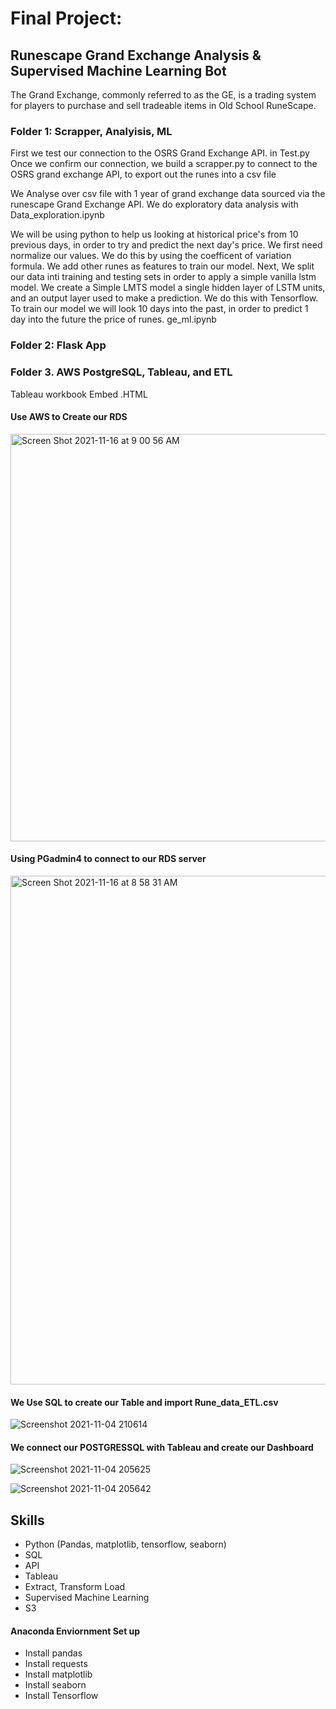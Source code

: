 # Final Project:

## Runescape Grand Exchange Analysis & Supervised Machine Learning Bot
The Grand Exchange, commonly referred to as the GE, is a trading system for players to purchase and sell tradeable items in Old School RuneScape.

### Folder 1: Scrapper, Analyisis, ML
First we test our connection to the OSRS Grand Exchange API. in Test.py
Once we confirm our connection, we build a scrapper.py to connect to the OSRS grand exchange API, to export out the runes into a csv file


We Analyse over csv file with 1 year of grand exchange data sourced via the runescape Grand Exchange API. We do exploratory data analysis with Data_exploration.ipynb

We will be using python to help us looking at historical price's from 10 previous days, in order to try and predict the next day's price. We first need normalize our values. We do this by using the coefficent of variation formula. We add other runes as features to train our model. Next, We split our data inti training and testing sets in order to apply a simple vanilla lstm model. We create a Simple LMTS model a single hidden layer of LSTM units, and an output layer used to make a prediction. We do this with Tensorflow. To train our model we will look 10 days into the past, in order to predict 1 day into the future the price of runes. ge_ml.ipynb

### Folder 2: Flask App





### Folder 3. AWS PostgreSQL, Tableau, and ETL


Tableau workbook
Embed .HTML 

#### Use AWS to Create our RDS
<img width="652" alt="Screen Shot 2021-11-16 at 9 00 56 AM" src="https://user-images.githubusercontent.com/83923903/142031152-03d5042a-8e30-4a68-8ecd-51ed0c8a0c23.png">

#### Using PGadmin4 to connect to our RDS server
<img width="814" alt="Screen Shot 2021-11-16 at 8 58 31 AM" src="https://user-images.githubusercontent.com/83923903/142030478-861eeb2d-4884-45a6-8497-25e879faee00.png">


#### We Use SQL to create our Table and import Rune_data_ETL.csv 
![Screenshot 2021-11-04 210614](https://user-images.githubusercontent.com/83923903/140456662-a3ab6c3d-43bc-4c4d-ad65-ebdfd8137176.png)

#### We connect our POSTGRESSQL with Tableau and create our Dashboard
![Screenshot 2021-11-04 205625](https://user-images.githubusercontent.com/83923903/140456711-fcd2e8c8-a0c1-4201-9eae-93fe90f398ee.png)

![Screenshot 2021-11-04 205642](https://user-images.githubusercontent.com/83923903/140456753-906a7749-f01c-481f-a971-311ac9132c33.png)



## Skills

* Python (Pandas, matplotlib, tensorflow, seaborn)
* SQL
* API
* Tableau
* Extract, Transform Load
* Supervised Machine Learning
* S3



#### Anaconda Enviornment Set up

* Install pandas
* Install requests
* Install matplotlib
* Install seaborn
* Install Tensorflow



